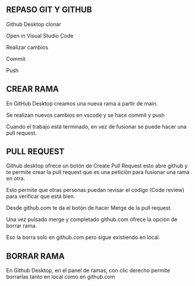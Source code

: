 
## REPASO GIT Y GITHUB

Github Desktop clonar

Open in Visual Studio Code

Realizar cambios

Commit 

Push


## CREAR RAMA

En GitHub Desktop creamos una nueva rama a partir de main.

Se realizan nuevos cambios en vscode y se hace commit y push

Cuando el trabajo está terminado, en vez de fusionar se puede hacer una pull request.

## PULL REQUEST

Github desktop ofrece un botón de Create Pull Request esto abre github y te permite crear la pull request que es una petición para fusionar una rama en otra.


Esto permite que otras personas puedan revisar el código (Code review) para verificar que está bien.

Desde github.com te da el botón de hacer Merge de la pull request.

Una vez pulsado merge y completado github.com ofrece la opción de borrar rama. 

Eso la borra solo en github.com pero sigue existiendo en local.

## BORRAR RAMA


En Github Desktop, en el panel de ramas, con clic derecho permite borrarlas tanto en local como en github.com



